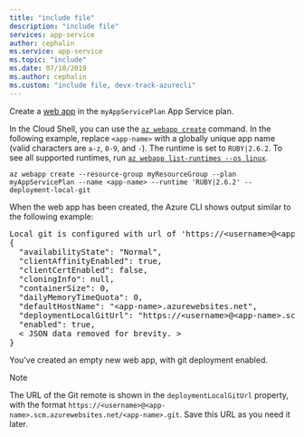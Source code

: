 ```yaml
---
title: "include file"
description: "include file"
services: app-service
author: cephalin
ms.service: app-service
ms.topic: "include"
ms.date: 07/10/2019
ms.author: cephalin
ms.custom: "include file, devx-track-azurecli"
---
```


Create a [web app](../articles/app-service/overview.md#app-service-on-linux) in the `myAppServicePlan` App Service plan. 

In the Cloud Shell, you can use the [`az webapp create`](/cli/azure/webapp) command. In the following example, replace `<app-name>` with a globally unique app name (valid characters are `a-z`, `0-9`, and `-`). The runtime is set to `RUBY|2.6.2`. To see all supported runtimes, run [`az webapp list-runtimes --os linux`](/cli/azure/webapp). 

```azurecli-interactive
az webapp create --resource-group myResourceGroup --plan myAppServicePlan --name <app-name> --runtime 'RUBY|2.6.2' --deployment-local-git
```

When the web app has been created, the Azure CLI shows output similar to the following example:

<pre>
Local git is configured with url of 'https://&lt;username&gt;@&lt;app-name&gt;.scm.azurewebsites.net/&lt;app-name&gt;.git'
{
  "availabilityState": "Normal",
  "clientAffinityEnabled": true,
  "clientCertEnabled": false,
  "cloningInfo": null,
  "containerSize": 0,
  "dailyMemoryTimeQuota": 0,
  "defaultHostName": "&lt;app-name&gt;.azurewebsites.net",
  "deploymentLocalGitUrl": "https://&lt;username&gt;@&lt;app-name&gt;.scm.azurewebsites.net/&lt;app-name&gt;.git",
  "enabled": true,
  &lt; JSON data removed for brevity. &gt;
}
</pre>

You've created an empty new web app, with git deployment enabled.

> [!NOTE]
> The URL of the Git remote is shown in the `deploymentLocalGitUrl` property, with the format `https://<username>@<app-name>.scm.azurewebsites.net/<app-name>.git`. Save this URL as you need it later.
>

